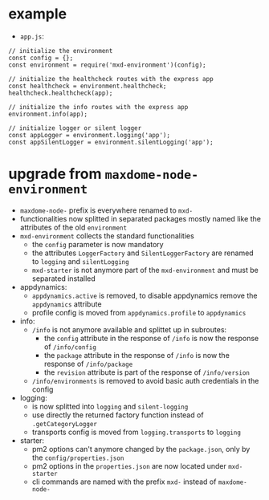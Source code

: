 # example

* ```app.js```:
```
// initialize the environment
const config = {};
const environment = require('mxd-environment')(config);

// initialize the healthcheck routes with the express app
const healthcheck = environment.healthcheck;
healthcheck.healthcheck(app);

// initialize the info routes with the express app
environment.info(app);

// initialize logger or silent logger
const appLogger = environment.logging('app');
const appSilentLogger = environment.silentLogging('app');
```

# upgrade from ```maxdome-node-environment```

* ```maxdome-node-``` prefix is everywhere renamed to ```mxd-```
* functionalities now splitted in separated packages mostly named like the attributes of the old ```environment```
* ```mxd-environment``` collects the standard functionalities
  * the ```config``` parameter is now mandatory
  * the attributes ```LoggerFactory``` and ```SilentLoggerFactory``` are renamed to ```logging``` and ```silentLogging```
  * ```mxd-starter``` is not anymore part of the ```mxd-environment``` and must be separated installed
* appdynamics:
  * ```appdynamics.active``` is removed, to disable appdynamics remove the ```appdynamics``` attribute
  * profile config is moved from ```appdynamics.profile``` to ```appdynamics```
* info:
  * ```/info``` is not anymore available and splittet up in subroutes:
    * the ```config``` attribute in the response of ```/info``` is now the response of ```/info/config```
    * the ```package``` attribute in the response of ```/info``` is now the response of ```/info/package```
    * the ```revision``` attribute is part of the response of ```/info/version```
  * ```/info/environments``` is removed to avoid basic auth credentials in the config
* logging:
  * is now splitted into ```logging``` and ```silent-logging```
  * use directly the returned factory function instead of ```.getCategoryLogger```
  * transports config is moved from ```logging.transports``` to ```logging```
* starter:
  * pm2 options can't anymore changed by the ```package.json```, only by the ```config/properties.json```
  * pm2 options in the ```properties.json``` are now located under ```mxd-starter```
  * cli commands are named with the prefix ```mxd-``` instead of ```maxdome-node-```
